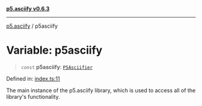 [**p5.asciify v0.6.3**](../README.md)

***

[p5.asciify](../globals.md) / p5asciify

# Variable: p5asciify

> `const` **p5asciify**: [`P5Asciifier`](../classes/P5Asciifier.md)

Defined in: [index.ts:11](https://github.com/humanbydefinition/p5-asciify/blob/285fe9d8e61d90176fc179d1dcd530c5c14eed75/src/lib/index.ts#L11)

The main instance of the p5.asciify library, which is used to access all of the library's functionality.
